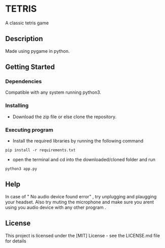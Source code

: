 # TETRIS

A classic tetris game

## Description

Made using pygame in python.

## Getting Started

### Dependencies
Compatible with any system running python3.


### Installing

* Download the zip file or else clone the repository.


### Executing program

* Install the required libraries by running the following command
```
pip install -r requirements.txt
```
* open the terminal and cd into the downloaded/cloned folder and run 
```
python3 app.py
```

## Help

In case of " No audio device found error" , try unplugging and plaugging your headset.
Also try muting the microphone and make sure you arent using you audio device with any other program .

## License

This project is licensed under the [MIT] License - see the LICENSE.md file for details
